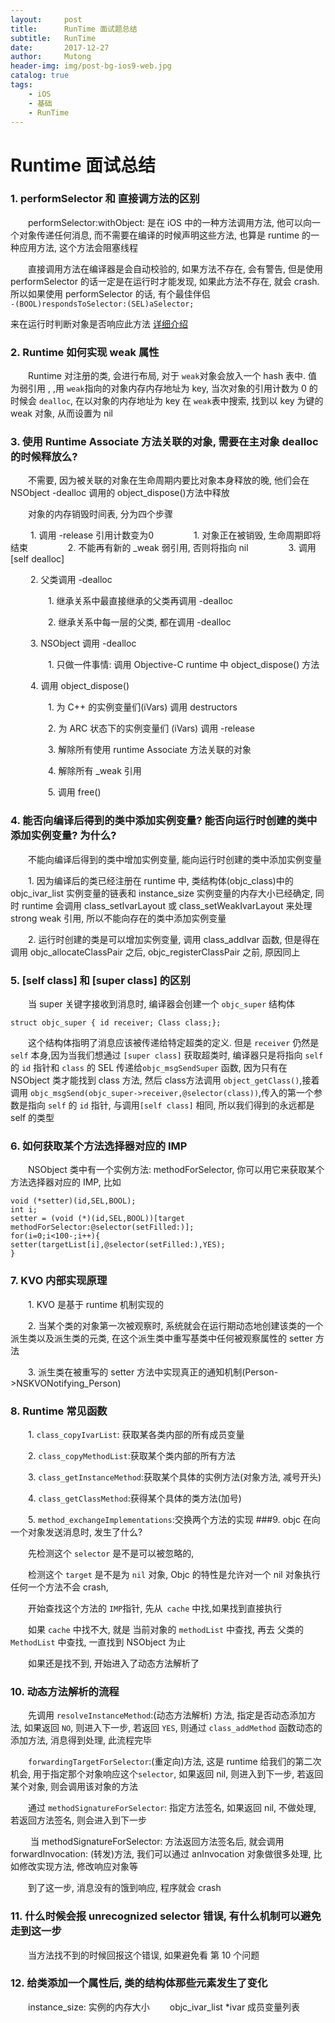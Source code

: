 ```yaml
---
layout:     post
title:      RunTime 面试题总结
subtitle:   RunTime
date:       2017-12-27
author:     Mutong
header-img: img/post-bg-ios9-web.jpg
catalog: true
tags:
    - iOS
    - 基础
    - RunTime
---
```


# Runtime 面试总结
### 	1. performSelector  和 直接调方法的区别
&emsp;&emsp;performSelector:withObject: 是在 iOS 中的一种方法调用方法, 他可以向一个对象传递任何消息, 而不需要在编译的时候声明这些方法, 也算是 runtime 的一种应用方法, 这个方法会阻塞线程

&emsp;&emsp;直接调用方法在编译器是会自动校验的, 如果方法不存在, 会有警告, 但是使用 performSelector 的话一定是在运行时才能发现, 如果此方法不存在, 就会 crash. 所以如果使用 performSelector 的话, 有个最佳伴侣  
`-(BOOL)respondsToSelector:(SEL)aSelector; ` 
			
来在运行时判断对象是否响应此方法
[详细介绍](https://www.jianshu.com/p/672c0d4f435a)

### 2. Runtime 如何实现 weak 属性
&emsp;&emsp;Runtime 对注册的类, 会进行布局, 对于 `weak`对象会放入一个 hash 表中. 值为弱引用 , ,用 `weak`指向的对象内存内存地址为 key, 当次对象的引用计数为 0 的时候会 `dealloc`, 在以对象的内存地址为 key 在 `weak`表中搜索, 找到以 key 为键的 weak 对象, 从而设置为 nil
### 3. 使用 Runtime Associate 方法关联的对象, 需要在主对象 dealloc 的时候释放么?
&emsp;&emsp;不需要, 因为被关联的对象在生命周期内要比对象本身释放的晚, 他们会在 NSObject -dealloc 调用的 object_dispose()方法中释放

&emsp;&emsp;对象的内存销毁时间表, 分为四个步骤

&emsp;&emsp;		1. 调用 -release 引用计数变为0
&emsp;&emsp;&emsp;&emsp;		1. 对象正在被销毁, 生命周期即将结束
&emsp;&emsp;&emsp;&emsp;			2. 不能再有新的 _weak 弱引用, 否则将指向 nil
&emsp;&emsp;&emsp;&emsp;			3. 调用 [self dealloc]

&emsp;&emsp;		2. 父类调用 -dealloc

&emsp;&emsp;&emsp;&emsp;			1. 继承关系中最直接继承的父类再调用 -dealloc

&emsp;&emsp;&emsp;&emsp;			2. 继承关系中每一层的父类, 都在调用 -dealloc

&emsp;&emsp;		3. NSObject 调用 -dealloc

&emsp;&emsp;&emsp;&emsp;			1. 只做一件事情: 调用 Objective-C runtime 中 object_dispose() 方法

&emsp;&emsp;		 4. 调用  object_dispose()

&emsp;&emsp;&emsp;&emsp;			 1. 为 C++ 的实例变量们(iVars) 调用 destructors

&emsp;&emsp;&emsp;&emsp;			 2. 为 ARC 状态下的实例变量们 (iVars) 调用 -release

&emsp;&emsp;&emsp;&emsp;			 3. 解除所有使用 runtime Associate 方法关联的对象

&emsp;&emsp;&emsp;&emsp;			 4. 解除所有 _weak 引用

&emsp;&emsp;&emsp;&emsp;			 5. 调用 free()  

### 4. 能否向编译后得到的类中添加实例变量? 能否向运行时创建的类中添加实例变量? 为什么?		
&emsp;&emsp;不能向编译后得到的类中增加实例变量, 能向运行时创建的类中添加实例变量

&emsp;&emsp;1. 因为编译后的类已经注册在 runtime 中, 类结构体(objc_class)中的 objc_ivar_list 实例变量的链表和 instance_size 实例变量的内存大小已经确定, 同时 runtime 会调用 class_setIvarLayout 或 class_setWeakIvarLayout 来处理 strong weak 引用, 所以不能向存在的类中添加实例变量

&emsp;&emsp;2. 运行时创建的类是可以增加实例变量, 调用 class_addIvar 函数, 但是得在调用 objc_allocateClassPair 之后, objc_registerClassPair 之前, 原因同上

### 5. [self class] 和 [super class] 的区别
&emsp;&emsp;当 super 关键字接收到消息时, 编译器会创建一个 `objc_super` 结构体
```
struct objc_super { id receiver; Class class;};
``` 

&emsp;&emsp;这个结构体指明了消息应该被传递给特定超类的定义. 但是 `receiver` 仍然是 `self` 本身,因为当我们想通过 `[super class]` 获取超类时, 编译器只是将指向 `self` 的 `id` 指针和 `class` 的 SEL 传递给`objc_msgSendSuper` 函数, 因为只有在 NSObject 类才能找到 class 方法, 然后 class方法调用 `object_getClass()`,接着调用 `objc_msgSend(objc_super->receiver,@selector(class))`,传入的第一个参数是指向 `self` 的 `id` 指针, 与调用`[self class]` 相同, 所以我们得到的永远都是 self 的类型

### 6. 如何获取某个方法选择器对应的 IMP
&emsp;&emsp;NSObject 类中有一个实例方法: methodForSelector, 你可以用它来获取某个方法选择器对应的 IMP, 比如
```
void (*setter)(id,SEL,BOOL);
int i;
setter = (void (*)(id,SEL,BOOL))[target methodForSelector:@selector(setFilled:)];
for(i=0;i<100-;i++){
setter(targetList[i],@selector(setFilled:),YES);
}
```
### 7. KVO 内部实现原理
&emsp;&emsp;1. KVO 是基于 runtime 机制实现的

&emsp;&emsp;2. 当某个类的对象第一次被观察时, 系统就会在运行期动态地创建该类的一个派生类以及派生类的元类, 在这个派生类中重写基类中任何被观察属性的 setter 方法

&emsp;&emsp;3. 派生类在被重写的 setter 方法中实现真正的通知机制(Person->NSKVONotifying_Person)

### 8. Runtime 常见函数
&emsp;&emsp;1. `class_copyIvarList`: 获取某各类内部的所有成员变量

&emsp;&emsp;2. `class_copyMethodList`:获取某个类内部的所有方法

&emsp;&emsp;3. `class_getInstanceMethod`:获取某个具体的实例方法(对象方法, 减号开头)

&emsp;&emsp;4. `class_getClassMethod`:获得某个具体的类方法(加号)

&emsp;&emsp;5. `method_exchangeImplementations`:交换两个方法的实现
###9.  objc 在向一个对象发送消息时, 发生了什么?

&emsp;&emsp;先检测这个 `selector` 是不是可以被忽略的, 

&emsp;&emsp;检测这个 `target` 是不是为 `nil` 对象,  Objc 的特性是允许对一个 nil 对象执行任何一个方法不会 crash,

&emsp;&emsp;开始查找这个方法的 `IMP`指针, 先从` cache` 中找,如果找到直接执行

&emsp;&emsp;如果 `cache` 中找不大, 就是 当前对象的 `methodList` 中查找, 再去 父类的 `MethodList` 中查找, 一直找到 NSObject 为止

&emsp;&emsp;如果还是找不到, 开始进入了动态方法解析了

### 10. 动态方法解析的流程
&emsp;&emsp;先调用 `resolveInstanceMethod`:(动态方法解析) 方法, 指定是否动态添加方法, 如果返回 `NO`, 则进入下一步, 若返回 `YES`, 则通过 `class_addMethod` 函数动态的添加方法, 消息得到处理, 此流程完毕

&emsp;&emsp;`forwardingTargetForSelector`:(重定向)方法, 这是 runtime 给我们的第二次机会, 用于指定那个对象响应这个` selector `, 如果返回 nil, 则进入到下一步, 若返回某个对象, 则会调用该对象的方法

&emsp;&emsp;通过 `methodSignatureForSelector`: 指定方法签名, 如果返回 nil, 不做处理,  若返回方法签名, 则会进入到下一步

&emsp;&emsp; 当 methodSignatureForSelector: 方法返回方法签名后, 就会调用 forwardInvocation: (转发)方法, 我们可以通过 anInvocation 对象做很多处理, 比如修改实现方法, 修改响应对象等

&emsp;&emsp;到了这一步, 消息没有的饿到响应, 程序就会 crash

### 11. 什么时候会报 unrecognized selector 错误, 有什么机制可以避免走到这一步

&emsp;&emsp;当方法找不到的时候回报这个错误, 如果避免看 第 10 个问题

### 12. 给类添加一个属性后, 类的结构体那些元素发生了变化

&emsp;&emsp;instance_size: 实例的内存大小
&emsp;&emsp;objc_ivar_list *ivar 成员变量列表